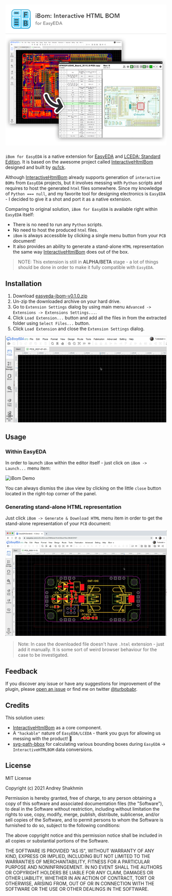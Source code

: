 ![Hero](docs/ibom-github-hero.png?raw=true "Logo")
===========

`iBom for EasyEDA` is a native extension for [EasyEDA](https://easyeda.com/) and [LCEDA: Standard Edition](https://lceda.cn/standard). It is based on the awesome project called [InteractiveHtmlBom](https://github.com/openscopeproject/InteractiveHtmlBom) designed and built by [qu1ck](https://github.com/qu1ck).

Although [InteractiveHtmlBom](https://github.com/openscopeproject/InteractiveHtmlBom) already supports generation of `interactive BOMs` from `EasyEDA` projects, but it involves messing with `Python` scripts and requires to host the generated `html` files somewhere. Since my knowledge of `Python === null`, and my favorite tool for designing electronics is `EasyEDA` - I decided to give it a shot and port it as a native extension. 

Comparing to original solution, `iBom for EasyEDA` is available right within `EasyEDA` itself:
- There is no need to run any `Python` scripts.
- No need to host the produced `html` files.
- `iBom` is always accessible by clicking a single menu button from your `PCB` document!
- It also provides an ability to generate a stand-alone `HTML` representation the same way [InteractiveHtmlBom](https://github.com/openscopeproject/InteractiveHtmlBom) does out of the box.

> NOTE: This extension is still in **ALPHA/BETA** stage - a lot of things should be done in order to make it fully compatible with `EasyEDA`. 

## Installation

1. Download [easyeda-ibom-v0.1.0.zip](https://github.com/turbobabr/easyeda-ibom-extension/releases/download/v0.1.0/easyeda-ibom-v0.1.0.zip)
2. Un-zip the downloaded archive on your hard drive.
3. Go to `Extension Settings` dialog by using main menu `Advanced -> Extensions -> Extensions Settings...`.
4. Click `Load Extension...` button and add all the files in from the extracted folder using `Select Files...` button. 
5. Click `Load Extension` and close the `Extension Settings` dialog.

![iBom Installation](docs/ibom-installation.gif?raw=true "Installation")

## Usage

### Within EasyEDA

In order to launch `iBom` within the editor itself - just click on `iBom -> Launch...` menu item:

![iBom Demo](docs/ibom-demo.gif?raw=true "Demo")

You can always dismiss  the `iBom` view by clicking on the little `close` button located in the right-top corner of the panel.

### Generating stand-alone HTML representation

Just click `iBom -> Generate & Download HTML` menu item in order to get the stand-alone representation of your `PCB` document:

![iBom Demo](docs/ibom-stand-alone-generation.gif?raw=true "Demo")

> Note: In case the downloaded file doesn't have `.html` extension - just add it manually. It is some sort of weird browser behaviour for the case to be investigated.

## Feedback

If you discover  any issue or have any suggestions for improvement of the plugin, please [open an issue](https://github.com/turbobabr/easyeda-ibom-extension/issues) or find me on twitter [@turbobabr](http://twitter.com/turbobabr).

## Credits 

This solution uses:
- [InteractiveHtmlBom](https://github.com/openscopeproject/InteractiveHtmlBom) as a core component. 
- A `"hackable"` nature of `EasyEDA/LCEDA` - thank you guys for allowing us messing with the product! 👏
- [svg-path-bbox](https://github.com/mondeja/svg-path-bbox) for calculating various bounding boxes during `EasyEDA` -> `InteractiveHTMLBOM` data conversions.

## License

MIT License

Copyright (c) 2021 Andrey Shakhmin

Permission is hereby granted, free of charge, to any person obtaining a copy
of this software and associated documentation files (the "Software"), to deal
in the Software without restriction, including without limitation the rights
to use, copy, modify, merge, publish, distribute, sublicense, and/or sell
copies of the Software, and to permit persons to whom the Software is
furnished to do so, subject to the following conditions:

The above copyright notice and this permission notice shall be included in all
copies or substantial portions of the Software.

THE SOFTWARE IS PROVIDED "AS IS", WITHOUT WARRANTY OF ANY KIND, EXPRESS OR
IMPLIED, INCLUDING BUT NOT LIMITED TO THE WARRANTIES OF MERCHANTABILITY,
FITNESS FOR A PARTICULAR PURPOSE AND NONINFRINGEMENT. IN NO EVENT SHALL THE
AUTHORS OR COPYRIGHT HOLDERS BE LIABLE FOR ANY CLAIM, DAMAGES OR OTHER
LIABILITY, WHETHER IN AN ACTION OF CONTRACT, TORT OR OTHERWISE, ARISING FROM,
OUT OF OR IN CONNECTION WITH THE SOFTWARE OR THE USE OR OTHER DEALINGS IN THE
SOFTWARE.
